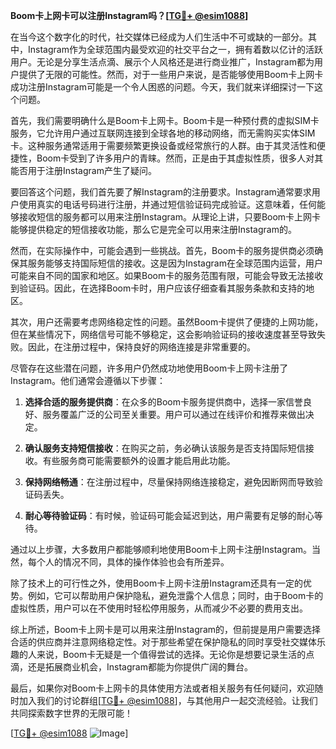 **Boom卡上网卡可以注册Instagram吗？[[TG💪+ @esim1088](https://t.me/s/esim1088)]**

在当今这个数字化的时代，社交媒体已经成为人们生活中不可或缺的一部分。其中，Instagram作为全球范围内最受欢迎的社交平台之一，拥有着数以亿计的活跃用户。无论是分享生活点滴、展示个人风格还是进行商业推广，Instagram都为用户提供了无限的可能性。然而，对于一些用户来说，是否能够使用Boom卡上网卡成功注册Instagram可能是一个令人困惑的问题。今天，我们就来详细探讨一下这个问题。

首先，我们需要明确什么是Boom卡上网卡。Boom卡是一种预付费的虚拟SIM卡服务，它允许用户通过互联网连接到全球各地的移动网络，而无需购买实体SIM卡。这种服务通常适用于需要频繁更换设备或经常旅行的人群。由于其灵活性和便捷性，Boom卡受到了许多用户的青睐。然而，正是由于其虚拟性质，很多人对其能否用于注册Instagram产生了疑问。

要回答这个问题，我们首先要了解Instagram的注册要求。Instagram通常要求用户使用真实的电话号码进行注册，并通过短信验证码完成验证。这意味着，任何能够接收短信的服务都可以用来注册Instagram。从理论上讲，只要Boom卡上网卡能够提供稳定的短信接收功能，那么它是完全可以用来注册Instagram的。

然而，在实际操作中，可能会遇到一些挑战。首先，Boom卡的服务提供商必须确保其服务能够支持国际短信的接收。这是因为Instagram在全球范围内运营，用户可能来自不同的国家和地区。如果Boom卡的服务范围有限，可能会导致无法接收到验证码。因此，在选择Boom卡时，用户应该仔细查看其服务条款和支持的地区。

其次，用户还需要考虑网络稳定性的问题。虽然Boom卡提供了便捷的上网功能，但在某些情况下，网络信号可能不够稳定，这会影响验证码的接收速度甚至导致失败。因此，在注册过程中，保持良好的网络连接是非常重要的。

尽管存在这些潜在问题，许多用户仍然成功地使用Boom卡上网卡注册了Instagram。他们通常会遵循以下步骤：

1. **选择合适的服务提供商**：在众多的Boom卡服务提供商中，选择一家信誉良好、服务覆盖广泛的公司至关重要。用户可以通过在线评价和推荐来做出决定。

2. **确认服务支持短信接收**：在购买之前，务必确认该服务是否支持国际短信接收。有些服务商可能需要额外的设置才能启用此功能。

3. **保持网络畅通**：在注册过程中，尽量保持网络连接稳定，避免因断网而导致验证码丢失。

4. **耐心等待验证码**：有时候，验证码可能会延迟到达，用户需要有足够的耐心等待。

通过以上步骤，大多数用户都能够顺利地使用Boom卡上网卡注册Instagram。当然，每个人的情况不同，具体的操作体验也会有所差异。

除了技术上的可行性之外，使用Boom卡上网卡注册Instagram还具有一定的优势。例如，它可以帮助用户保护隐私，避免泄露个人信息；同时，由于Boom卡的虚拟性质，用户可以在不使用时轻松停用服务，从而减少不必要的费用支出。

综上所述，Boom卡上网卡是可以用来注册Instagram的，但前提是用户需要选择合适的供应商并注意网络稳定性。对于那些希望在保护隐私的同时享受社交媒体乐趣的人来说，Boom卡无疑是一个值得尝试的选择。无论你是想要记录生活的点滴，还是拓展商业机会，Instagram都能为你提供广阔的舞台。

最后，如果你对Boom卡上网卡的具体使用方法或者相关服务有任何疑问，欢迎随时加入我们的讨论群组[[TG💪+ @esim1088](https://t.me/s/esim1088)]，与其他用户一起交流经验。让我们共同探索数字世界的无限可能！

[[TG💪+ @esim1088](https://t.me/s/esim1088) ![Image](https://i.postimg.cc/4NQfJmqS/Snipaste-2025-05-13-00-14-12.png)]